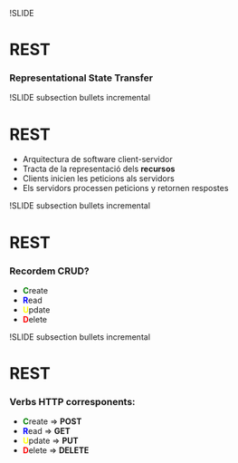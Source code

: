 !SLIDE
# REST
### Representational State Transfer

!SLIDE subsection bullets incremental
# REST

* Arquitectura de software client-servidor
* Tracta de la representació dels **recursos**
* Clients inicien les peticions als servidors
* Els servidors processen peticions y retornen respostes

!SLIDE subsection bullets incremental
# REST

### Recordem CRUD?

* <font color="green">**C**</font>reate
* <font color="blue">**R**</font>ead
* <font color="yellow">**U**</font>pdate
* <font color="red">**D**</font>elete

!SLIDE subsection bullets incremental
# REST

### Verbs HTTP corresponents:

* <font color="green">**C**</font>reate => **POST**
* <font color="blue">**R**</font>ead => **GET**
* <font color="yellow">**U**</font>pdate => **PUT**
* <font color="red">**D**</font>elete => **DELETE**
